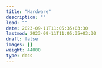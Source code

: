```yaml
---
title: "Hardware"
description: ""
lead: ""
date: 2023-09-11T11:05:35+03:30
lastmod: 2023-09-11T11:05:35+03:30
draft: false
images: []
weight: 44000
type: docs
---
```

